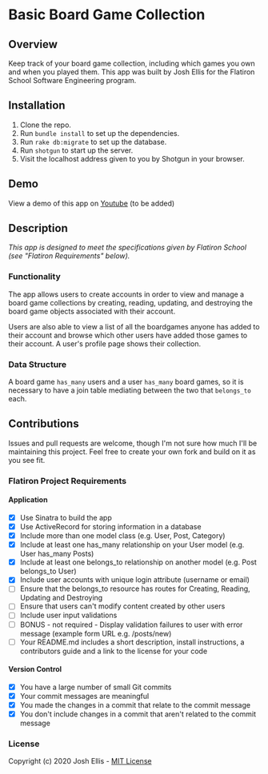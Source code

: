 # Basic Board Game Collection

## Overview

Keep track of your board game collection, including which games you own and when you played them. This app was built by Josh Ellis for the Flatiron School Software Engineering program.

## Installation

1. Clone the repo.
2. Run `bundle install` to set up the dependencies.
3. Run `rake db:migrate` to set up the database.
4. Run `shotgun` to start up the server.
5. Visit the localhost address given to you by Shotgun in your browser.
  
## Demo

View a demo of this app on [Youtube](https://youtube.com/#) (to be added)

## Description

_This app is designed to meet the specifications given by Flatiron School (see "Flatiron Requirements" below)._

### Functionality

The app allows users to create accounts in order to view and manage a board game collections by creating, reading, updating, and destroying the board game objects associated with their account.

Users are also able to view a list of all the boardgames anyone has added to their account and browse which other users have added those games to their account. A user's profile page shows their collection.

### Data Structure

A board game `has_many` users and a user `has_many` board games, so it is necessary to have a join table mediating between the two that `belongs_to` each.

## Contributions

Issues and pull requests are welcome, though I'm not sure how much I'll be maintaining this project. Feel free to create your own fork and build on it as you see fit.

### Flatiron Project Requirements

#### Application

- [x] Use Sinatra to build the app
- [x] Use ActiveRecord for storing information in a database
- [x] Include more than one model class (e.g. User, Post, Category)
- [x] Include at least one has_many relationship on your User model (e.g. User has_many Posts)
- [x] Include at least one belongs_to relationship on another model (e.g. Post belongs_to User)
- [x] Include user accounts with unique login attribute (username or email)
- [ ] Ensure that the belongs_to resource has routes for Creating, Reading, Updating and Destroying
- [ ] Ensure that users can't modify content created by other users
- [ ] Include user input validations
- [ ] BONUS - not required - Display validation failures to user with error message (example form URL e.g. /posts/new)
- [ ] Your README.md includes a short description, install instructions, a contributors guide and a link to the license for your code

#### Version Control

- [x] You have a large number of small Git commits
- [x] Your commit messages are meaningful
- [x] You made the changes in a commit that relate to the commit message
- [x] You don't include changes in a commit that aren't related to the commit message

### License

Copyright (c) 2020 Josh Ellis - [MIT License](https://github.com/imjoshellis/sinatra-project/blob/master/LICENSE)
